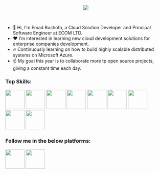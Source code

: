 <p align="center"><a href="https://github.com/EmadAbushofa"><img src="https://media-exp1.licdn.com/dms/image/C5616AQH_8jM3ReDi2A/profile-displaybackgroundimage-shrink_350_1400/0/1650934809538?e=1657152000&v=beta&t=CJeisGAy6H5rmB9GMyFPOYWZouM3L-35B5DN-8Fo-7Q" /></a></p>

<br />

- 👋 Hi, I’m Emad Bushofa, a Cloud Solution Developer and Principal Software Engineer at ECOM LTD.
- ❤️ I’m interested in learning new cloud development solutions for enterprise companies development.
- 🔥 Continuously learning on how to build highly scalable distributed systems on Microsoft Azure.
- ☝️ My goal this year is to collaborate more tp open source projects, giving a constant time each day.

### Top Skills:
<a href="#"><img width="60" src="https://icon-library.com/images/official-icon/official-icon-9.jpg" /></a>
<a href="#"><img width="60" src="https://img.icons8.com/color/2x/microsoft-sql-server.png" /></a>
<a href="#"><img width="60" src="https://upload.wikimedia.org/wikipedia/commons/thumb/e/ee/.NET_Core_Logo.svg/1200px-.NET_Core_Logo.svg.png" /></a>
<a href="#"><img width="60" src="https://img.icons8.com/color/2x/azure-1.png" /></a>
<a href="#"><img width="60" src="https://img.icons8.com/color/2x/azure-service-bus.png" /></a>
<a href="#"><img width="60" src="https://symbols.getvecta.com/stencil_28/38_functions.09b75fbe38.svg" /></a>
<a href="#"><img width="60" src="https://sqlplayer.net/wp-content/uploads/2020/01/azure-cosmos-db.png" /></a>
<a href="#"><img width="60" src="https://img.icons8.com/color/2x/docker.png" /></a>
<a href="#"><img width="60" src="https://img.icons8.com/color/2x/kubernetes.png" /></a>

### Follow me in the below platforms:
<a href="https://twitter.com/EmadBushofa"><img width="60" src="https://img.icons8.com/color/2x/twitter-squared.png" /></a>
<a href="https://www.linkedin.com/in/emad-bushofa/"><img width="60" src="https://img.icons8.com/color/2x/linkedin.png" /></a>
